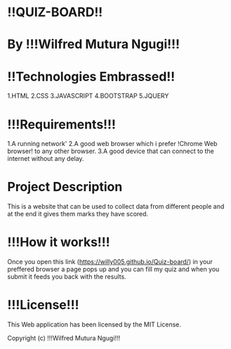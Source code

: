 # !!QUIZ-BOARD!!

# By !!!Wilfred Mutura Ngugi!!!

# !!Technologies Embrassed!!
1.HTML
2.CSS
3.JAVASCRIPT
4.BOOTSTRAP
5.JQUERY

# !!!Requirements!!!
1.A running network'
2.A good web browser which i prefer !Chrome Web browser! to any other browser.
3.A good device that can connect to the internet without any delay.

#  Project Description
This is a website that can be used to collect data from different people and at the end it gives them marks they have scored.

# !!!How it works!!!
Once you open this link (https://willy005.github.io/Quiz-board/) in your preffered browser a page pops up and you can fill my quiz and when you submit it feeds you back with the results.

# !!!License!!!
This Web application has been licensed by the MIT License.

Copyright (c)  !!!Wilfred Mutura Ngugi!!!
